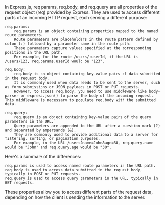 In Express.js, req.params, req.body, and req.query are all properties of the request object (req) provided by Express. They are used to access different parts of an incoming HTTP request, each serving a different purpose:

    req.params:
        req.params is an object containing properties mapped to the named route parameters.
        Route parameters are placeholders in the route pattern defined by colon (:) followed by a parameter name in the route path.
        These parameters capture values specified at the corresponding positions in the URL path.
        For example, for the route /users/:userId, if the URL is /users/123, req.params.userId would be "123".

    req.body:
        req.body is an object containing key-value pairs of data submitted in the request body.
        It is commonly used when data needs to be sent to the server, such as form submissions or JSON payloads in POST or PUT requests.
        However, to access req.body, you need to use middleware like body-parser or express.json() to parse the body of the incoming request. This middleware is necessary to populate req.body with the submitted data.

    req.query:
        req.query is an object containing key-value pairs of the query parameters in the URL.
        Query parameters are appended to the URL after a question mark (?) and separated by ampersands (&).
        They are commonly used to provide additional data to a server for filtering, sorting, or pagination purposes.
        For example, in the URL /users?name=John&age=30, req.query.name would be "John" and req.query.age would be "30".

Here's a summary of the differences:

    req.params is used to access named route parameters in the URL path.
    req.body is used to access data submitted in the request body, typically in POST or PUT requests.
    req.query is used to access query parameters in the URL, typically in GET requests.

These properties allow you to access different parts of the request data, depending on how the client is sending the information to the server.
